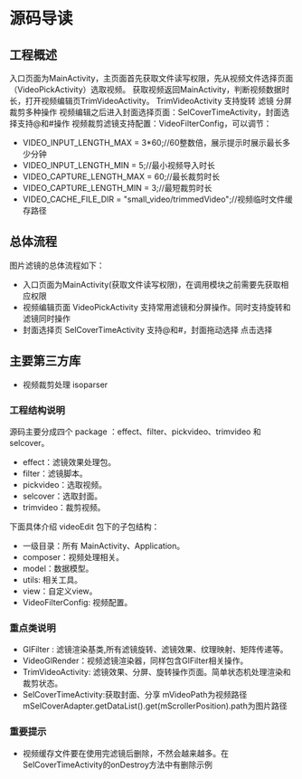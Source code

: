 # 源码导读

## <span id="工程概述">工程概述</span>
入口页面为MainActivity，主页面首先获取文件读写权限，先从视频文件选择页面（VideoPickActivity）选取视频。
获取视频返回MainActivity，判断视频数据时长，打开视频编辑页TrimVideoActivity。
TrimVideoActivity 支持旋转 滤镜 分屏 裁剪多种操作
视频编辑之后进入封面选择页面：SelCoverTimeActivity，封面选择支持@和#操作
视频裁剪滤镜支持配置：VideoFilterConfig，可以调节：
* VIDEO_INPUT_LENGTH_MAX = 3*60;//60整数倍，展示提示时展示最长多少分钟
* VIDEO_INPUT_LENGTH_MIN = 5;//最小视频导入时长
* VIDEO_CAPTURE_LENGTH_MAX = 60;//最长裁剪时长
* VIDEO_CAPTURE_LENGTH_MIN = 3;//最短裁剪时长
* VIDEO_CACHE_FILE_DIR = "small_video/trimmedVideo";//视频临时文件缓存路径


## <span id="总体流程">总体流程</span>

图片滤镜的总体流程如下：
* 入口页面为MainActivity(获取文件读写权限)，在调用模块之前需要先获取相应权限
* 视频编辑页面 VideoPickActivity 支持常用滤镜和分屏操作。同时支持旋转和滤镜同时操作
* 封面选择页 SelCoverTimeActivity 支持@和#，封面拖动选择 点击选择

## <span id="主要第三方库">主要第三方库</span>

* 视频裁剪处理 isoparser


### 工程结构说明

源码主要分成四个 package ：effect、filter、pickvideo、trimvideo 和 selcover。
- effect：滤镜效果处理包。
- filter：滤镜脚本。
- pickvideo：选取视频。
- selcover：选取封面。
- trimvideo：裁剪视频。

下面具体介绍 videoEdit 包下的子包结构：
- 一级目录：所有 MainActivity、Application。
- composer：视频处理相关。
- model：数据模型。
- utils: 相关工具。
- view：自定义view。
- VideoFilterConfig: 视频配置。

### 重点类说明

- GlFilter : 滤镜渲染基类,所有滤镜旋转、滤镜效果、纹理映射、矩阵传递等。
- VideoGlRender：视频滤镜渲染器，同样包含GlFilter相关操作。
- TrimVideoActivity: 滤镜效果、分屏、旋转操作页面。简单状态机处理渲染和裁剪状态。
- SelCoverTimeActivity:获取封面、分享 mVideoPath为视频路径 mSelCoverAdapter.getDataList().get(mScrollerPosition).path为图片路径

### 重要提示
- 视频缓存文件要在使用完滤镜后删除，不然会越来越多。在SelCoverTimeActivity的onDestroy方法中有删除示例